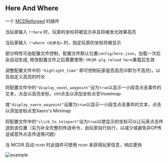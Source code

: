 Here And Where
-------

一个 [MCDReforged](https://github.com/Fallen-Breath/MCDReforged) 的插件

当玩家输入 `!!here` 时，玩家的坐标将被显示并且将被发光效果高亮

当玩家输入 `!!where <玩家名>` 时，指定玩家的坐标将被显示


部分特性可由配置文件控制，配置文件默认位置`config/here.json`，加载一次后会自动生成, 修改配置文件之后需要使用`!!MCDR plg reload here`重载后生效

调整配置文件中的 `"highlight_time"` 即可控制玩家是否高亮(0即为不高亮)，以及自定义高亮的时长

将配置文件中的`"display_voxel_waypoint"`设为`true`以显示一小段含点击事件的文本，点击以高亮坐标，ctrl点击以添加坐标点至Voxelmap

或`"display_xaero_waypoint"`设置为`true`以显示一小段含点击事件的文本，点击以添加坐标点至Xaero's Minimap

将配置文件中的`"click_to_teleport"`设为`true`以使显示的坐标可以让玩家点击传送到该位置（实为补全完整的传送命令，由玩家自行执行，以减少或避免非OP传送或意外点击传送等问题）

当 MCDR 启动 rcon 时此插件可使用 rcon 来获得玩家信息，响应更快

![example](./img.png)
